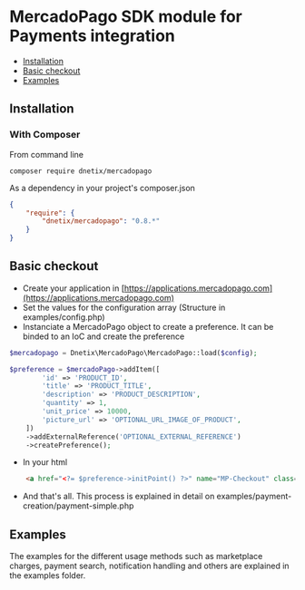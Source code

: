 # MercadoPago SDK module for Payments integration

* [Installation](#installation)
* [Basic checkout](#basic-checkout)
* [Examples](#examples)

<a name="installation"></a>
## Installation

### With Composer

From command line
```
composer require dnetix/mercadopago
```
As a dependency in your project's composer.json
```json
{
    "require": {
        "dnetix/mercadopago": "0.8.*"
    }
}
```

<a name="basic-checkout"></a>
## Basic checkout

* Create your application in [https://applications.mercadopago.com](https://applications.mercadopago.com)
* Set the values for the configuration array (Structure in examples/config.php)
* Instanciate a MercadoPago object to create a preference. It can be binded to an IoC and create the preference

```php
$mercadopago = Dnetix\MercadoPago\MercadoPago::load($config);

$preference = $mercadoPago->addItem([
        'id' => 'PRODUCT_ID',
        'title' => 'PRODUCT_TITLE',
        'description' => 'PRODUCT_DESCRIPTION',
        'quantity' => 1,
        'unit_price' => 10000,
        'picture_url' => 'OPTIONAL_URL_IMAGE_OF_PRODUCT',
    ])
    ->addExternalReference('OPTIONAL_EXTERNAL_REFERENCE')
    ->createPreference();
```

* In your html

```html
    <a href="<?= $preference->initPoint() ?>" name="MP-Checkout" class="">Payment Link</a>
```

* And that's all. This process is explained in detail on examples/payment-creation/payment-simple.php

<a name="examples"></a>
## Examples

The examples for the different usage methods such as marketplace charges, payment search, notification handling and others are explained in the examples folder.